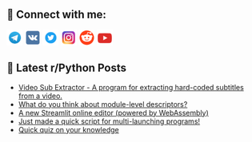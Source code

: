 ## 🔎 Connect with me:
[<img src="https://github.com/bullbesh/bullbesh/blob/main/images/Telegram.png" width="32" height="32" />](https://t.me/bullbesh)
[<img src="https://github.com/bullbesh/bullbesh/blob/main/images/VK.png" width="32" height="32" />](https://vk.com/bullbesh)
[<img src="https://github.com/bullbesh/bullbesh/blob/main/images/Twitter.png" width="32" height="32" />](https://twitter.com/bullbesh1)
[<img src="https://github.com/bullbesh/bullbesh/blob/main/images/Instagram.png" width="32" height="32" />](https://www.instagram.com/bullbesh)
[<img src="https://github.com/bullbesh/bullbesh/blob/main/images/Reddit.png" width="32" height="32" />](https://www.reddit.com/user/bullbesh)
[<img src="https://github.com/bullbesh/bullbesh/blob/main/images/YouTube.png" width="32" height="32" />](https://www.youtube.com/channel/UCtfjRs6uzgq5mfm8S06WTcg)

## 📕 Latest r/Python Posts
<!-- BLOG-POST-LIST:START -->
- [Video Sub Extractor - A program for extracting hard-coded subtitles from a video.](https://www.reddit.com/r/Python/comments/1gfyew8/video_sub_extractor_a_program_for_extracting/)
- [What do you think about module-level descriptors?](https://www.reddit.com/r/Python/comments/1gfuj60/what_do_you_think_about_modulelevel_descriptors/)
- [A new Streamlit online editor &lpar;powered by WebAssembly&rpar;](https://www.reddit.com/r/Python/comments/1gftest/a_new_streamlit_online_editor_powered_by/)
- [Just made a quick script for multi-launching programs!](https://www.reddit.com/r/Python/comments/1gft9ao/just_made_a_quick_script_for_multilaunching/)
- [Quick quiz on your knowledge](https://www.reddit.com/r/Python/comments/1gfs0ee/quick_quiz_on_your_knowledge/)
<!-- BLOG-POST-LIST:END -->
